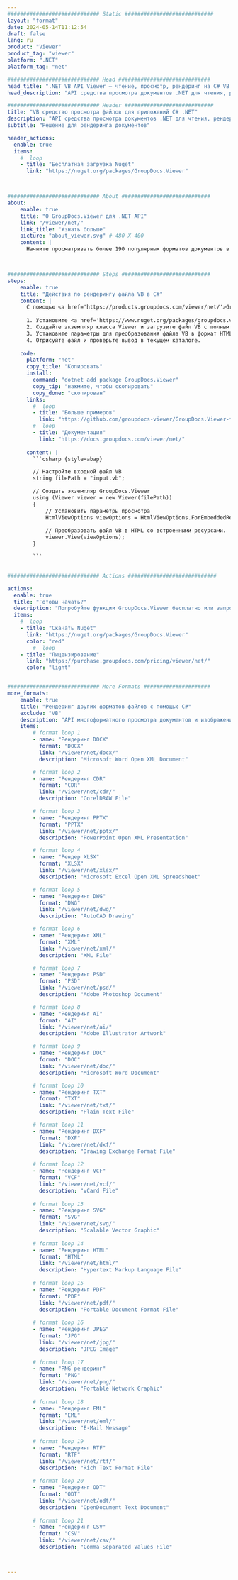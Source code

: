 ```yaml
---
############################# Static ############################
layout: "format"
date: 2024-05-14T11:12:54
draft: false
lang: ru
product: "Viewer"
product_tag: "viewer"
platform: ".NET"
platform_tag: "net"

############################# Head #############################
head_title: ".NET VB API Viewer — чтение, просмотр, рендеринг на C# VB.NET"
head_description: "API средства просмотра документов .NET для чтения, рендеринга и отображения VB в любых типах приложений C#, ASP.NET, VB.NET и .NET Core."

############################# Header ############################
title: "VB средство просмотра файлов для приложений C# .NET" 
description: "API средства просмотра документов .NET для чтения, рендеринга и отображения файла VB в любых типах приложений C#, ASP.NET, VB.NET и .NET Core. Просматривайте обработанные файлы с правильным форматированием и макетом в формате HTML5, PDF или в виде изображения, используя несколько строк кода." 
subtitle: "Решение для рендеринга документов" 

header_actions:
  enable: true
  items:
    #  loop
    - title: "Бесплатная загрузка Nuget"
      link: "https://nuget.org/packages/GroupDocs.Viewer"



############################# About ############################
about:
    enable: true
    title: "О GroupDocs.Viewer для .NET API"
    link: "/viewer/net/"
    link_title: "Узнать больше"
    picture: "about_viewer.svg" # 480 X 400
    content: |
      Начните просматривать более 190 популярных форматов документов в своих приложениях .NET с помощью GroupDocs.Viewer для API .NET, добавив несколько строк кода. Разработчики могут легко отображать PDF-файлы, текстовые редакторы, электронные таблицы Excel, презентации, Visio, Project, Outlook и многие другие популярные форматы документов в режимах HTML5, изображения или PDF. Рендеринг документа происходит быстро, идентично исходному файлу и не требует установки дополнительного программного обеспечения или каких-либо других внешних библиотек.



############################# Steps ############################
steps:
    enable: true
    title: "Действия по рендерингу файла VB в C#" 
    content: |
      С помощью <a href='https://products.groupdocs.com/viewer/net/'>GroupDocs.Viewer</a> вы можете преобразовать VB в HTML, JPEG, PNG или PDF за несколько шагов.
      
      1. Установите <a href='https://www.nuget.org/packages/groupdocs.viewer'>GroupDocs.Viewer для .NET</a> с помощью вашего любимого менеджера пакетов. 
      2. Создайте экземпляр класса Viewer и загрузите файл VB с полным путем.  
      3. Установите параметры для преобразования файла VB в формат HTML, PNG, JPEG или PDF. 
      4. Отрисуйте файл и проверьте вывод в текущем каталоге. 
   
    code:
      platform: "net"
      copy_title: "Копировать"
      install:
        command: "dotnet add package GroupDocs.Viewer"
        copy_tip: "нажмите, чтобы скопировать"
        copy_done: "скопирован"
      links:
        #  loop
        - title: "Больше примеров"
          link: "https://github.com/groupdocs-viewer/GroupDocs.Viewer-for-.NET"
        #  loop
        - title: "Документация"
          link: "https://docs.groupdocs.com/viewer/net/"
          
      content: |
        ```csharp {style=abap}

        // Настройте входной файл VB
        string filePath = "input.vb";

        // Создать экземпляр GroupDocs.Viewer
        using (Viewer viewer = new Viewer(filePath))
        {
            // Установить параметры просмотра
            HtmlViewOptions viewOptions = HtmlViewOptions.ForEmbeddedResources();
                
            // Преобразовать файл VB в HTML со встроенными ресурсами.
            viewer.View(viewOptions);
        }

        ```            


############################# Actions ############################

actions:
  enable: true
  title: "Готовы начать?"
  description: "Попробуйте функции GroupDocs.Viewer бесплатно или запросите лицензию."
  items:
    #  loop
    - title: "Скачать Nuget"
      link: "https://nuget.org/packages/GroupDocs.Viewer"
      color: "red"
        #  loop
    - title: "Лицензирование"
      link: "https://purchase.groupdocs.com/pricing/viewer/net/"
      color: "light"


############################# More Formats #####################
more_formats:
    enable: true
    title: "Рендеринг других форматов файлов с помощью C#"
    exclude: "VB"
    description: "API многоформатного просмотра документов и изображений для .NET. Просмотрите некоторые популярные форматы файлов ниже без использования внешних программ просмотра."
    items: 
        # format loop 1
        - name: "Рендеринг DOCX"
          format: "DOCX"
          link: "/viewer/net/docx/"
          description: "Microsoft Word Open XML Document" 

        # format loop 2
        - name: "Рендеринг CDR" 
          format: "CDR"
          link: "/viewer/net/cdr/"
          description: "CorelDRAW File" 

        # format loop 3
        - name: "Рендеринг PPTX"
          format: "PPTX"
          link: "/viewer/net/pptx/"
          description: "PowerPoint Open XML Presentation" 

        # format loop 4
        - name: "Рендер XLSX"
          format: "XLSX"
          link: "/viewer/net/xlsx/"
          description: "Microsoft Excel Open XML Spreadsheet" 

        # format loop 5
        - name: "Рендеринг DWG"
          format: "DWG"
          link: "/viewer/net/dwg/"
          description: "AutoCAD Drawing"

        # format loop 6
        - name: "Рендеринг XML"
          format: "XML"
          link: "/viewer/net/xml/"
          description: "XML File"

        # format loop 7
        - name: "Рендеринг PSD"
          format: "PSD"
          link: "/viewer/net/psd/"
          description: "Adobe Photoshop Document"

        # format loop 8
        - name: "Рендеринг AI"
          format: "AI"
          link: "/viewer/net/ai/"
          description: "Adobe Illustrator Artwork"

        # format loop 9
        - name: "Рендеринг DOC"
          format: "DOC"
          link: "/viewer/net/doc/"
          description: "Microsoft Word Document" 

        # format loop 10
        - name: "Рендеринг TXT" 
          format: "TXT"
          link: "/viewer/net/txt/"
          description: "Plain Text File" 

        # format loop 11
        - name: "Рендеринг DXF" 
          format: "DXF"
          link: "/viewer/net/dxf/"
          description: "Drawing Exchange Format File"  
          
        # format loop 12
        - name: "Рендеринг VCF"
          format: "VCF"
          link: "/viewer/net/vcf/"
          description: "vCard File"  
              
        # format loop 13
        - name: "Рендеринг SVG"
          format: "SVG"
          link: "/viewer/net/svg/"
          description: "Scalable Vector Graphic" 
          
        # format loop 14
        - name: "Рендеринг HTML"
          format: "HTML"
          link: "/viewer/net/html/"
          description: "Hypertext Markup Language File" 
          
        # format loop 15
        - name: "Рендеринг PDF"
          format: "PDF"
          link: "/viewer/net/pdf/"
          description: "Portable Document Format File"
          
        # format loop 16
        - name: "Рендеринг JPEG"
          format: "JPG"
          link: "/viewer/net/jpg/"
          description: "JPEG Image"
          
        # format loop 17
        - name: "PNG рендеринг"
          format: "PNG"
          link: "/viewer/net/png/"
          description: "Portable Network Graphic" 
          
        # format loop 18
        - name: "Рендеринг EML"
          format: "EML"
          link: "/viewer/net/eml/"
          description: "E-Mail Message" 
          
        # format loop 19
        - name: "Рендеринг RTF"
          format: "RTF"
          link: "/viewer/net/rtf/"
          description: "Rich Text Format File" 
          
        # format loop 20
        - name: "Рендеринг ODT"
          format: "ODT"
          link: "/viewer/net/odt/"
          description: "OpenDocument Text Document" 
          
        # format loop 21
        - name: "Рендеринг CSV"
          format: "CSV"
          link: "/viewer/net/csv/"
          description: "Comma-Separated Values File" 



---
```

